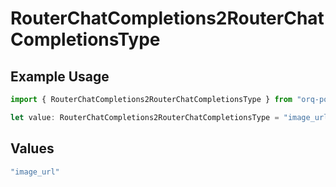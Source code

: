 # RouterChatCompletions2RouterChatCompletionsType

## Example Usage

```typescript
import { RouterChatCompletions2RouterChatCompletionsType } from "orq-poc-typescript2/models/operations";

let value: RouterChatCompletions2RouterChatCompletionsType = "image_url";
```

## Values

```typescript
"image_url"
```